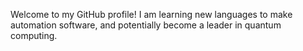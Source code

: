 Welcome to my GitHub profile!
I am learning new languages to make automation software, and potentially become a leader in quantum computing.
